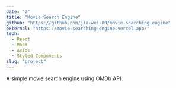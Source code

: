 ```yaml
---
date: "2"
title: "Movie Search Engine"
github: "https://github.com/jia-wei-00/movie-searching-engine"
external: "https://movie-searching-engine.vercel.app/"
tech:
  - React
  - MobX
  - Axios
  - Styled-Components
slug: "project"
---
```


A simple movie search engine using OMDb API
